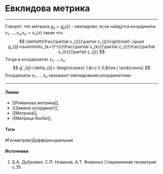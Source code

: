 # Евклидова метрика
***
Говорят, что метрика $g_{ij}=g_{ji}(z)$ - *евклидова*, если найдутся координаты $x_{1},\dots,x_{n}$,$x_{n}=x_{n}(z)$ такие что
$$
\det\left(\frac{\partial x_{i}}{\partial z_{j}}\right)\ne0
,\quad
g_{ij}=\sum\limits_{k=1}^{n}\frac{\partial x_{k}}{\partial z_{i}}\frac{\partial x_{k}}{\partial z_{j}}
$$
Тогда в координатах $x_{1},\dots,x_{n}$
$$
g'_{ij}=\delta_{ij}=
\begin{cases}
1,&i=j \\
0,&i\ne j
\end{cases}
$$
Координаты $x_{1},\dots,x_{n}$ называют *евклидовыми координатами*.
***
#### Линки
- [[Риманова метрика]],
- [[Замена координат]],
- [[Метрика]],
- [[Матрица Якоби]],
#### Тэги
 #Геометрия/Дифференциальная 
#### Источники
1. Б.А. Дубровин, С.П. Новиков, А.Т. Фоменко Современная геометрия с.35